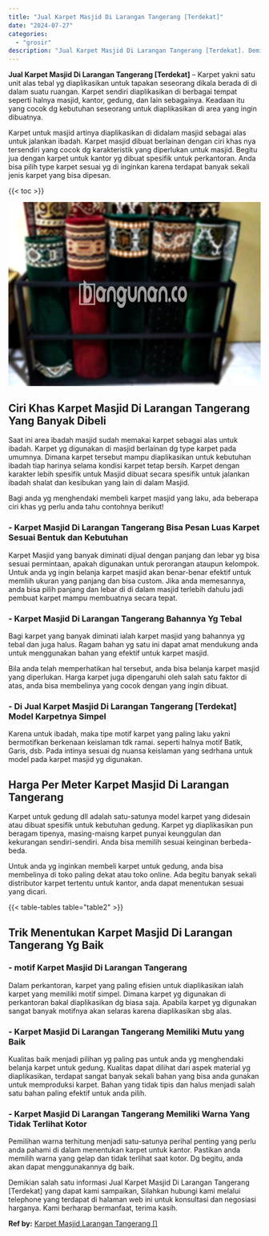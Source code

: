 ```yaml
---
title: "Jual Karpet Masjid Di Larangan Tangerang [Terdekat]"
date: "2024-07-27"
categories: 
  - "grosir"
description: "Jual Karpet Masjid Di Larangan Tangerang [Terdekat]. Demikian salah satu informasi Jual Karpet Masjid Di Larangan Tangerang [Terdekat] yang dapat kami samp..."
---
```


**Jual Karpet Masjid Di Larangan Tangerang \[Terdekat\]** – Karpet yakni satu unit alas tebal yg diaplikasikan untuk tapakan seseorang dikala berada di di dalam suatu ruangan. Karpet sendiri diaplikasikan di berbagai tempat seperti halnya masjid, kantor, gedung, dan lain sebagainya. Keadaan itu yang cocok dg kebutuhan seseorang untuk diaplikasikan di area yang ingin dibuatnya.

Karpet untuk masjid artinya diaplikasikan di didalam masjid sebagai alas untuk jalankan ibadah. Karpet masjid dibuat berlainan dengan ciri khas nya tersendiri yang cocok dg karakteristik yang diperlukan untuk masjid. Begitu jua dengan karpet untuk kantor yg dibuat spesifik untuk perkantoran. Anda bisa pilih type karpet sesuai yg di inginkan karena terdapat banyak sekali jenis karpet yang bisa dipesan.

{{< toc >}}

![Jual Karpet Masjid Di Larangan Tangerang [Terdekat]](/images/grosir-karpet-murah-38.png)

## Ciri Khas Karpet Masjid Di Larangan Tangerang Yang Banyak Dibeli

Saat ini area ibadah masjid sudah memakai karpet sebagai alas untuk ibadah. Karpet yg digunakan di masjid berlainan dg type karpet pada umumnya. Dimana karpet tersebut mampu diaplikasikan untuk kebutuhan ibadah tiap harinya selama kondisi karpet tetap bersih. Karpet dengan karakter lebih spesifik untuk Masjid dibuat secara spesifik untuk jalankan ibadah shalat dan kesibukan yang lain di dalam Masjid.

Bagi anda yg menghendaki membeli karpet masjid yang laku, ada beberapa ciri khas yg perlu anda tahu contohnya berikut!

### \- Karpet Masjid Di Larangan Tangerang Bisa Pesan Luas Karpet Sesuai Bentuk dan Kebutuhan

Karpet Masjid yang banyak diminati dijual dengan panjang dan lebar yg bisa sesuai permintaan, apakah digunakan untuk perorangan ataupun kelompok. Untuk anda yg ingin belanja karpet masjid akan benar-benar efektif untuk memliih ukuran yang panjang dan bisa custom. Jika anda memesannya, anda bisa pilih panjang dan lebar di di dalam masjid terlebih dahulu jadi pembuat karpet mampu membuatnya secara tepat.

### \- Karpet Masjid Di Larangan Tangerang Bahannya Yg Tebal

Bagi karpet yang banyak diminati ialah karpet masjid yang bahannya yg tebal dan juga halus. Ragam bahan yg satu ini dapat amat mendukung anda untuk menggunakan bahan yang efektif untuk karpet masjid.

Bila anda telah memperhatikan hal tersebut, anda bisa belanja karpet masjid yang diperlukan. Harga karpet juga dipengaruhi oleh salah satu faktor di atas, anda bisa membelinya yang cocok dengan yang ingin dibuat.

### \- Di Jual Karpet Masjid Di Larangan Tangerang \[Terdekat\] Model Karpetnya Simpel

Karena untuk ibadah, maka tipe motif karpet yang paling laku yakni bermotifkan berkenaan keislaman tdk ramai. seperti halnya motif Batik, Garis, dsb. Pada intinya sesuai dg nuansa keislaman yang sedrhana untuk model pada karpet masjid yg digunakan.

## Harga Per Meter Karpet Masjid Di Larangan Tangerang

Karpet untuk gedung dll adalah satu-satunya model karpet yang didesain atau dibuat spesifik untuk kebutuhan gedung. Karpet yg diaplikasikan pun beragam tipenya, masing-maisng karpet punyai keunggulan dan kekurangan sendiri-sendiri. Anda bisa memilih sesuai keinginan berbeda-beda.

Untuk anda yg inginkan membeli karpet untuk gedung, anda bisa membelinya di toko paling dekat atau toko online. Ada begitu banyak sekali distributor karpet tertentu untuk kantor, anda dapat menentukan sesuai yang dicari.

{{< table-tables table="table2" >}}

## Trik Menentukan Karpet Masjid Di Larangan Tangerang Yg Baik

### \- motif Karpet Masjid Di Larangan Tangerang

Dalam perkantoran, karpet yang paling efisien untuk diaplikasikan ialah karpet yang memiliki motif simpel. Dimana karpet yg digunakan di perkantoran bakal diaplikasikan dg biasa saja. Apabila karpet yg digunakan sangat banyak motifnya akan selaras karena diaplikasikan sbg alas.

### \- Karpet Masjid Di Larangan Tangerang Memiliki Mutu yang Baik

Kualitas baik menjadi pilihan yg paling pas untuk anda yg menghendaki belanja karpet untuk gedung. Kualitas dapat dilihat dari aspek material yg diaplikasikan, terdapat sangat banyak sekali bahan yang bisa anda gunakan untuk memproduksi karpet. Bahan yang tidak tipis dan halus menjadi salah satu bahan paling efektif untuk anda pilih.

### \- Karpet Masjid Di Larangan Tangerang Memiliki Warna Yang Tidak Terlihat Kotor

Pemilihan warna terhitung menjadi satu-satunya perihal penting yang perlu anda pahami di dalam menentukan karpet untuk kantor. Pastikan anda memilih warna yang gelap dan tidak terlihat saat kotor. Dg begitu, anda akan dapat menggunakannya dg baik.

Demikian salah satu informasi Jual Karpet Masjid Di Larangan Tangerang \[Terdekat\] yang dapat kami sampaikan, Silahkan hubungi kami melalui telephone yang terdapat di halaman web ini untuk konsultasi dan negosiasi harganya. Kami berharap bermanfaat, terima kasih.

**Ref by:**  [Karpet Masjid Larangan Tangerang []](https://id.wikipedia.org/wiki/Karpet)
